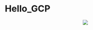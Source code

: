 # Hello_GCP

<p align="center"><img src="https://raw.githubusercontent.com/fedekau/terraform-with-circleci-example/staging/.images/web-app.jpg"></p>